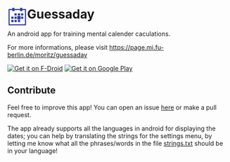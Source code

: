<h1><img align="left"  alt="guessaday icon" src=./app/src/main/res/mipmap-hdpi/ic_launcher.png width=45px>Guessaday</h1>

An android app for training mental calender caculations.

For more informations, please visit https://page.mi.fu-berlin.de/moritz/guessaday

[<img src="https://f-droid.org/badge/get-it-on.png"
      alt="Get it on F-Droid"
      height="90">](https://f-droid.org/packages/com.goltzkiste.guessaday/)
[<img src="https://play.google.com/intl/en_us/badges/images/generic/en-play-badge.png"
      alt="Get it on Google Play"
      height="90">](https://play.google.com/store/apps/details?id=com.goltzkiste.guessaday)

Contribute
-----

Feel free to improve this app! You can open an issue [here](../../issues) or make a pull request.

The app already supports all the languages in android for displaying the dates;
you can help by translating the strings for the settings menu, by letting me know
what all the phrases/words in the file [strings.txt](./strings.txt) should be in your language!
